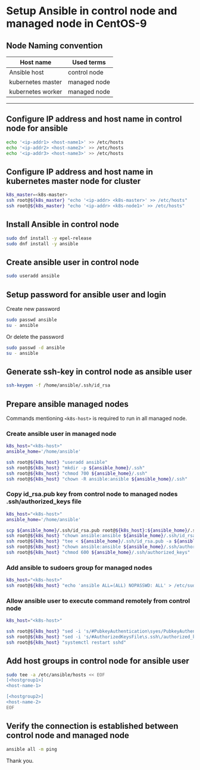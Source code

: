 # Setup Ansible in control node and managed node in CentOS-9

## Node Naming convention

| Host name | Used terms |
|-----------|------------|
| Ansible host | control node |
| kubernetes master | managed node |
| kubernetes worker | managed node |
------------------------------------

## Configure IP address and host name in control node for ansible

```bash
echo '<ip-addr1> <host-name1>' >> /etc/hosts
echo '<ip-addr2> <host-name2>' >> /etc/hosts
echo '<ip-addr3> <host-name3>' >> /etc/hosts
```

## Configure IP address and host name in kubernetes master node for cluster

```bash
k8s_master=<k8s-master>
ssh root@${k8s_master} "echo '<ip-addr> <k8s-master>' >> /etc/hosts"
ssh root@${k8s_master} "echo '<ip-addr> <k8s-node1>' >> /etc/hosts"
```

## Install Ansible in control node

```bash
sudo dnf install -y epel-release
sudo dnf install -y ansible
```

## Create ansible user in control node

```bash
sudo useradd ansible
```

## Setup password for ansible user and login

Create new password

```bash
sudo passwd ansible
su - ansible
```

Or delete the password

```bash
sudo passwd -d ansible
su - ansible
```

## Generate ssh-key in control node as ansible user

```bash
ssh-keygen -f /home/ansible/.ssh/id_rsa
```

## Prepare ansible managed nodes

Commands mentioning `<k8s-host>` is required to run in all managed node.

### Create ansible user in managed node

```bash
k8s_host="<k8s-host>"
ansible_home='/home/ansible'

ssh root@${k8s_host} "useradd ansible"
ssh root@${k8s_host} "mkdir -p ${ansible_home}/.ssh"
ssh root@${k8s_host} "chmod 700 ${ansible_home}/.ssh"
ssh root@${k8s_host} "chown -R ansible:ansible ${ansible_home}/.ssh"
```

### Copy id_rsa.pub key from control node to managed nodes .ssh/authorized_keys file

```bash
k8s_host="<k8s-host>"
ansible_home='/home/ansible'

scp ${ansible_home}/.ssh/id_rsa.pub root@${k8s_host}:${ansible_home}/.ssh/id_rsa.pub
ssh root@${k8s_host} "chown ansible:ansible ${ansible_home}/.ssh/id_rsa.pub"
ssh root@${k8s_host} "tee < ${ansible_home}/.ssh/id_rsa.pub -a ${ansible_home}/.ssh/authorized_keys"
ssh root@${k8s_host} "chown ansible:ansible ${ansible_home}/.ssh/authorized_keys"
ssh root@${k8s_host} "chmod 600 ${ansible_home}/.ssh/authorized_keys"
```

### Add ansible to sudoers group for managed nodes

```bash
k8s_host="<k8s-host>"
ssh root@${k8s_host} "echo 'ansible ALL=(ALL) NOPASSWD: ALL' > /etc/sudoers.d/ansible"
```

### Allow ansible user to execute command remotely from control node

```bash
k8s_host="<k8s-host>"

ssh root@${k8s_host} "sed -i 's/#PubkeyAuthentication\syes/PubkeyAuthentication yes/' /etc/ssh/sshd_config"
ssh root@${k8s_host} "sed -i 's/#AuthorizedKeysFile\s.ssh\/authorized_keys/AuthorizedKeysFile .ssh\/authorized_keys/' /etc/ssh/sshd_config"
ssh root@${k8s_host} "systemctl restart sshd"
```

## Add host groups in control node for ansible user

```bash
sudo tee -a /etc/ansible/hosts << EOF
[<hostgroup1>]
<host-name-1>

[<hostgroup2>]
<host-name-2>
EOF
```

## Verify the connection is established between control node and managed node

```bash
ansible all -m ping
```

Thank you.
